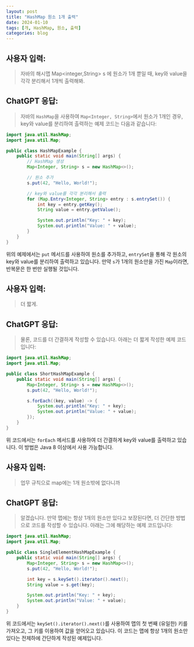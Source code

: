 ```yaml
---
layout: post
title: "HashMap 원소 1개 출력"
date: 2024-01-10
tags: [개, HashMap, 원소, 출력]
categories: blog
---
```


## 사용자 입력:
> 자바의 해시맵  Map<integer,String> s 에 원소가 1개 뿐일 때, key와 value을 각각 분리해서 1개씩 출력해봐.

## ChatGPT 응답:
> 자바의 `HashMap`을 사용하여 `Map<Integer, String>`에서 원소가 1개인 경우, key와 value를 분리하여 출력하는 예제 코드는 다음과 같습니다:

```java
import java.util.HashMap;
import java.util.Map;

public class HashMapExample {
    public static void main(String[] args) {
        // HashMap 생성
        Map<Integer, String> s = new HashMap<>();

        // 원소 추가
        s.put(42, "Hello, World!");

        // key와 value를 각각 분리해서 출력
        for (Map.Entry<Integer, String> entry : s.entrySet()) {
            int key = entry.getKey();
            String value = entry.getValue();

            System.out.println("Key: " + key);
            System.out.println("Value: " + value);
        }
    }
}
```

위의 예제에서는 `put` 메서드를 사용하여 원소를 추가하고, `entrySet`을 통해 각 원소의 key와 value를 분리하여 출력하고 있습니다. 만약 `s`가 1개의 원소만을 가진 `Map`이라면, 반복문은 한 번만 실행될 것입니다.

## 사용자 입력:
> 더 짧게.

## ChatGPT 응답:
> 물론, 코드를 더 간결하게 작성할 수 있습니다. 아래는 더 짧게 작성한 예제 코드입니다:

```java
import java.util.HashMap;
import java.util.Map;

public class ShortHashMapExample {
    public static void main(String[] args) {
        Map<Integer, String> s = new HashMap<>();
        s.put(42, "Hello, World!");

        s.forEach((key, value) -> {
            System.out.println("Key: " + key);
            System.out.println("Value: " + value);
        });
    }
}
```

위 코드에서는 `forEach` 메서드를 사용하여 더 간결하게 key와 value를 출력하고 있습니다. 이 방법은 Java 8 이상에서 사용 가능합니다.

## 사용자 입력:
> 업무 규칙으로 map에는 1개 원소밖에 없다니까

## ChatGPT 응답:
> 알겠습니다. 만약 맵에는 항상 1개의 원소만 있다고 보장된다면, 더 간단한 방법으로 코드를 작성할 수 있습니다. 아래는 그에 해당하는 예제 코드입니다:

```java
import java.util.HashMap;
import java.util.Map;

public class SingleElementHashMapExample {
    public static void main(String[] args) {
        Map<Integer, String> s = new HashMap<>();
        s.put(42, "Hello, World!");

        int key = s.keySet().iterator().next();
        String value = s.get(key);

        System.out.println("Key: " + key);
        System.out.println("Value: " + value);
    }
}
```

위 코드에서는 `keySet().iterator().next()`를 사용하여 맵의 첫 번째 (유일한) 키를 가져오고, 그 키를 이용하여 값을 얻어오고 있습니다. 이 코드는 맵에 항상 1개의 원소만 있다는 전제하에 간단하게 작성된 예제입니다.

